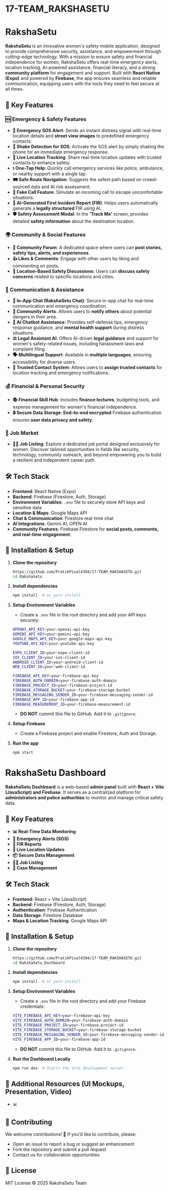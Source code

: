 # 17-TEAM_RAKSHASETU
# RakshaSetu

**RakshaSetu** is an innovative women's safety mobile application, designed to provide comprehensive security, assistance, and empowerment through cutting-edge technology. With a mission to ensure safety and financial independence for women, RakshaSetu offers real-time emergency alerts, location tracking, AI-powered assistance, financial literacy, and a strong **community platform** for engagement and support. Built with **React Native (Expo)** and powered by **Firebase**, the app ensures seamless and reliable communication, equipping users with the tools they need to feel secure at all times.

## 🚀 Key Features

### 🆘 Emergency & Safety Features
- **🚨 Emergency SOS Alert**: Sends an instant distress signal with real-time location details and **street view images** to predefined emergency contacts.
- **📳 Shake Detection for SOS**: Activate the SOS alert by simply shaking the phone for an immediate emergency response.
- **📍 Live Location Tracking**: Share real-time location updates with trusted contacts to enhance safety.
- **📞 One-Tap Help**: Quickly call emergency services like police, ambulance, or nearby support with a single tap.
- **🛤️ Safe Route Navigation**: Suggests the safest path based on crowd-sourced data and AI risk assessment.
- **📲 Fake Call Feature**: Simulate an incoming call to escape uncomfortable situations.
- **📝 AI-Generated First Incident Report (FIR)**: Helps users automatically generate a **legally structured** FIR using AI.
- **🛡️ Safety Assessment Modal**: In the **'Track Me'** screen, provides detailed **safety information** about the destination location.

### 🌍 Community & Social Features
- **📝 Community Forum**: A dedicated space where users can **post stories, safety tips, alerts, and experiences**.
- **👍 Likes & Comments**: Engage with other users by liking and commenting on posts.
- **📌 Location-Based Safety Discussions**: Users can **discuss safety concerns** related to specific locations and cities.

### 💬 Communication & Assistance
- **💬 In-App Chat (RakshaSetu Chat)**: Secure in-app chat for real-time communication and emergency coordination.
- **📢 Community Alerts**: Allows users to **notify others** about potential dangers in their area.
- **🤖 AI Chatbot Assistance**: Provides self-defense tips, emergency response guidance, and **mental health support** during distress situations.
- **⚖️ Legal Assistant AI**: Offers AI-driven **legal guidance** and support for women's safety-related issues, including harassment laws and complaint filing.
- **🗣️ Multilingual Support**: Available in **multiple languages**, ensuring accessibility for diverse users.
- **📌 Trusted Contact System**: Allows users to **assign trusted contacts** for location tracking and emergency notifications.

### 💰 Financial & Personal Security
- **📚 Financial Skill Hub**: Includes **finance lectures**, budgeting tools, and expense management for women's financial independence.
- **🔒 Secure Data Storage**: **End-to-end encrypted** Firebase authentication ensures **user data privacy and safety**.

### 💼 Job Market                                                                          
- **👩‍💼 Job Listing**: Explore a dedicated job portal designed exclusively for women. Discover tailored opportunities in fields like security, technology, community outreach, and beyond empowering you to build a resilient and independent career path. 

## 🛠️ Tech Stack

- **Frontend**: React Native (Expo)
- **Backend**: Firebase (Firestore, Auth, Storage)
- **Environment Variables**: `.env` file to securely store API keys and sensitive data
- **Location & Maps**: Google Maps API 
- **Chat & Communication**: Firestore real-time chat
- **AI Integrations**: Gemini AI, OPEN AI
- **Community Features**: Firebase Firestore for **social posts, comments, and real-time engagement**.

## 🔧 Installation & Setup

1. **Clone the repository**
   ```sh
   https://github.com/PratikPisal4304/17-TEAM_RAKSHASETU.git
   cd RakshaSetu
   ```

2. **Install dependencies**
   ```sh
   npm install  # or yarn install
   ```

3. **Setup Environment Variables**
   - Create a `.env` file in the root directory and add your API keys securely:
   ```sh
   OPENAI_API_KEY=your-openai-api-key
   GEMINI_API_KEY=your-gemini-api-key
   GOOGLE_MAPS_API_KEY=your-google-maps-api-key
   YOUTUBE_API_KEY=your-youtube-api-key
   
   EXPO_CLIENT_ID=your-expo-client-id
   IOS_CLIENT_ID=your-ios-client-id
   ANDROID_CLIENT_ID=your-android-client-id
   WEB_CLIENT_ID=your-web-client-id
   
   FIREBASE_API_KEY=your-firebase-api-key
   FIREBASE_AUTH_DOMAIN=your-firebase-auth-domain
   FIREBASE_PROJECT_ID=your-firebase-project-id
   FIREBASE_STORAGE_BUCKET=your-firebase-storage-bucket
   FIREBASE_MESSAGING_SENDER_ID=your-firebase-messaging-sender-id
   FIREBASE_APP_ID=your-firebase-app-id
   FIREBASE_MEASUREMENT_ID=your-firebase-measurement-id
   ```
   - **DO NOT** commit this file to GitHub. Add it to `.gitignore`.

4. **Setup Firebase**
   - Create a Firebase project and enable Firestore, Auth and Storage.

5. **Run the app**
   ```sh
   npm start
   ```

# RakshaSetu Dashboard

**RakshaSetu Dashboard** is a web-based **admin panel** built with **React + Vite (JavaScript) and Firebase**. It serves as a centralized platform for **administrators and police authorities** to monitor and manage critical safety data.

## 🚀 Key Features
- **📊 Real-Time Data Monitoring**
- **🚨 Emergency Alerts (SOS)**
- **📝 FIR Reports**
- **📍 Live Location Updates**
- **📦 Secure Data Management**
- **👩‍💼 Job Listing**
- **📜 Case Management**

## 🛠️ Tech Stack
- **Frontend**: React + Vite (JavaScript)
- **Backend**: Firebase (Firestore, Auth, Storage)
- **Authentication**: Firebase Authentication
- **Data Storage**: Firestore Database
- **Maps & Location Tracking**: Google Maps API

## 🔧 Installation & Setup

1. **Clone the repository**
   ```sh
   https://github.com/PratikPisal4304/17-TEAM_RAKSHASETU.git
   cd RakshaSetu_Dashboard
   ```

2. **Install dependencies**
   ```sh
   npm install  # or yarn install
   ```

3. **Setup Environment Variables**
   - Create a `.env` file in the root directory and add your Firebase credentials:
   ```sh
   VITE_FIREBASE_API_KEY=your-firebase-api-key
   VITE_FIREBASE_AUTH_DOMAIN=your-firebase-auth-domain
   VITE_FIREBASE_PROJECT_ID=your-firebase-project-id
   VITE_FIREBASE_STORAGE_BUCKET=your-firebase-storage-bucket
   VITE_FIREBASE_MESSAGING_SENDER_ID=your-firebase-messaging-sender-id
   VITE_FIREBASE_APP_ID=your-firebase-app-id
   ```
   - **DO NOT** commit this file to GitHub. Add it to `.gitignore`.

4. **Run the Dashboard Locally**
   ```sh
   npm run dev  # Starts the Vite development server
   ```

## 📂 Additional Resources (UI Mockups, Presentation, Video)
- 📊 

## 🤝 Contributing
We welcome contributions! 🚀 If you’d like to contribute, please:
- Open an issue to report a bug or suggest an enhancement
- Fork the repository and submit a pull request
- Contact us for collaboration opportunities

## 📜 License
MIT License © 2025 RakshaSetu Team

